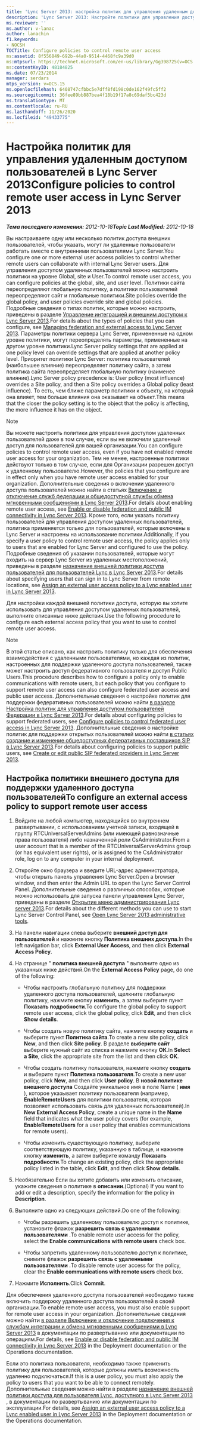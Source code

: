 ```yaml
---
title: 'Lync Server 2013: настройка политик для управления удаленным доступом пользователей'
description: 'Lync Server 2013: Настройте политики для управления доступом удаленных пользователей.'
ms.reviewer: ''
ms.author: v-lanac
author: lanachin
f1.keywords:
- NOCSH
TOCTitle: Configure policies to control remote user access
ms:assetid: 8f556849-692b-44a0-9514-4468fc9a39d0
ms:mtpsurl: https://technet.microsoft.com/en-us/library/Gg398725(v=OCS.15)
ms:contentKeyID: 48184825
ms.date: 07/23/2014
manager: serdars
mtps_version: v=OCS.15
ms.openlocfilehash: 6408747cfbbc5e7dff8fd198c0de162f49fc5ff2
ms.sourcegitcommit: 36fee89bb887bea4f18b19f17a8c69daf5bc423d
ms.translationtype: MT
ms.contentlocale: ru-RU
ms.lasthandoff: 11/26/2020
ms.locfileid: "49433775"
---
```

# <a name="configure-policies-to-control-remote-user-access-in-lync-server-2013"></a><span data-ttu-id="d3560-103">Настройка политик для управления удаленным доступом пользователей в Lync Server 2013</span><span class="sxs-lookup"><span data-stu-id="d3560-103">Configure policies to control remote user access in Lync Server 2013</span></span>

<div data-xmlns="http://www.w3.org/1999/xhtml">

<div class="topic" data-xmlns="http://www.w3.org/1999/xhtml" data-msxsl="urn:schemas-microsoft-com:xslt" data-cs="https://msdn.microsoft.com/">

<div data-asp="https://msdn2.microsoft.com/asp">



</div>

<div id="mainSection">

<div id="mainBody"><span data-ttu-id="d3560-104">

<span> </span></span><span class="sxs-lookup"><span data-stu-id="d3560-104">

<span> </span></span></span>

<span data-ttu-id="d3560-105">_**Тема последнего изменения:** 2012-10-18_</span><span class="sxs-lookup"><span data-stu-id="d3560-105">_**Topic Last Modified:** 2012-10-18_</span></span>

<span data-ttu-id="d3560-106">Вы настраиваете одну или несколько политик доступа внешних пользователей, чтобы указать, могут ли удаленные пользователи работать вместе с внутренними пользователями Lync Server.</span><span class="sxs-lookup"><span data-stu-id="d3560-106">You configure one or more external user access policies to control whether remote users can collaborate with internal Lync Server users.</span></span> <span data-ttu-id="d3560-107">Для управления доступом удаленных пользователей можно настроить политики на уровне Global, site и User.</span><span class="sxs-lookup"><span data-stu-id="d3560-107">To control remote user access, you can configure policies at the global, site, and user level.</span></span> <span data-ttu-id="d3560-108">Политики сайта переопределяют глобальную политику, а политики пользователей переопределяют сайт и глобальные политики.</span><span class="sxs-lookup"><span data-stu-id="d3560-108">Site policies override the global policy, and user policies override site and global policies.</span></span> <span data-ttu-id="d3560-109">Подробные сведения о типах политик, которые можно настроить, приведены в разделе [Управление интеграцией и внешним доступом к Lync Server 2013](lync-server-2013-managing-federation-and-external-access-to-lync-server-2013.md).</span><span class="sxs-lookup"><span data-stu-id="d3560-109">For details about the types of policies that you can configure, see [Managing federation and external access to Lync Server 2013](lync-server-2013-managing-federation-and-external-access-to-lync-server-2013.md).</span></span> <span data-ttu-id="d3560-110">Параметры политики сервера Lync Server, примененные на одном уровне политики, могут переопределять параметры, примененные на другом уровне политики.</span><span class="sxs-lookup"><span data-stu-id="d3560-110">Lync Server policy settings that are applied at one policy level can override settings that are applied at another policy level.</span></span> <span data-ttu-id="d3560-111">Приоритет политики Lync Server: политика пользователей (наибольшее влияние) переопределяет политику сайта, а затем политика сайта переопределяет глобальную политику (наименее влияние).</span><span class="sxs-lookup"><span data-stu-id="d3560-111">Lync Server policy precedence is: User policy (most influence) overrides a Site policy, and then a Site policy overrides a Global policy (least influence).</span></span> <span data-ttu-id="d3560-112">То есть, чем ближе параметр политики к объекту, на который она влияет, тем больше влияния она оказывает на объект.</span><span class="sxs-lookup"><span data-stu-id="d3560-112">This means that the closer the policy setting is to the object that the policy is affecting, the more influence it has on the object.</span></span>

<div>


> [!NOTE]  
> <span data-ttu-id="d3560-113">Вы можете настроить политики для управления доступом удаленных пользователей даже в том случае, если вы не включили удаленный доступ для пользователей для вашей организации.</span><span class="sxs-lookup"><span data-stu-id="d3560-113">You can configure policies to control remote user access, even if you have not enabled remote user access for your organization.</span></span> <span data-ttu-id="d3560-114">Тем не менее, настроенные политики действуют только в том случае, если для Организации разрешен доступ к удаленному пользователю.</span><span class="sxs-lookup"><span data-stu-id="d3560-114">However, the policies that you configure are in effect only when you have remote user access enabled for your organization.</span></span> <span data-ttu-id="d3560-115">Дополнительные сведения о включении удаленного доступа пользователей можно найти в статьях <A href="lync-server-2013-enable-or-disable-federation-and-public-im-connectivity.md">Включение и отключение служб федерации и общедоступной службы обмена мгновенными сообщениями в Lync Server 2013</A>.</span><span class="sxs-lookup"><span data-stu-id="d3560-115">For details about enabling remote user access, see <A href="lync-server-2013-enable-or-disable-federation-and-public-im-connectivity.md">Enable or disable federation and public IM connectivity in Lync Server 2013</A>.</span></span> <span data-ttu-id="d3560-116">Кроме того, если указать политику пользователей для управления доступом удаленных пользователей, политика применяется только для пользователей, которые включены в Lync Server и настроены на использование политики.</span><span class="sxs-lookup"><span data-stu-id="d3560-116">Additionally, if you specify a user policy to control remote user access, the policy applies only to users that are enabled for Lync Server and configured to use the policy.</span></span> <span data-ttu-id="d3560-117">Подробные сведения об указании пользователей, которые могут входить на сервер Lync Server из удаленных местоположений, приведены в разделе <A href="lync-server-2013-assign-an-external-user-access-policy-to-a-lync-enabled-user.md">назначение внешней политики доступа пользователей для пользователей Lync в Lync Server 2013</A>.</span><span class="sxs-lookup"><span data-stu-id="d3560-117">For details about specifying users that can sign in to Lync Server from remote locations, see <A href="lync-server-2013-assign-an-external-user-access-policy-to-a-lync-enabled-user.md">Assign an external user access policy to a Lync enabled user in Lync Server 2013</A>.</span></span>



</div>

<span data-ttu-id="d3560-118">Для настройки каждой внешней политики доступа, которую вы хотите использовать для управления доступом удаленных пользователей, выполните описанные ниже действия.</span><span class="sxs-lookup"><span data-stu-id="d3560-118">Use the following procedure to configure each external access policy that you want to use to control remote user access.</span></span>

<div>


> [!NOTE]  
> <span data-ttu-id="d3560-119">В этой статье описано, как настроить политику только для обеспечения взаимодействия с удаленными пользователями, но каждая из политик, настроенных для поддержки удаленного доступа пользователей, также может настроить доступ федеративного пользователя и доступ Public Users.</span><span class="sxs-lookup"><span data-stu-id="d3560-119">This procedure describes how to configure a policy only to enable communications with remote users, but each policy that you configure to support remote user access can also configure federated user access and public user access.</span></span> <span data-ttu-id="d3560-120">Дополнительные сведения о настройке политик для поддержки федеративных пользователей можно найти <A href="lync-server-2013-configure-policies-to-control-federated-user-access.md">в разделе Настройка политик для управления доступом пользователей Федерации в Lync Server 2013</A>.</span><span class="sxs-lookup"><span data-stu-id="d3560-120">For details about configuring policies to support federated users, see <A href="lync-server-2013-configure-policies-to-control-federated-user-access.md">Configure policies to control federated user access in Lync Server 2013</A>.</span></span> <span data-ttu-id="d3560-121">Дополнительные сведения о настройке политик для поддержки открытых пользователей можно найти <A href="lync-server-2013-create-or-edit-public-sip-federated-providers.md">в статьях создание и изменение общедоступных федеративных поставщиков SIP в Lync Server 2013</A>.</span><span class="sxs-lookup"><span data-stu-id="d3560-121">For details about configuring policies to support public users, see <A href="lync-server-2013-create-or-edit-public-sip-federated-providers.md">Create or edit public SIP federated providers in Lync Server 2013</A>.</span></span>



</div>

<div>

## <a name="to-configure-an-external-access-policy-to-support-remote-user-access"></a><span data-ttu-id="d3560-122">Настройка политики внешнего доступа для поддержки удаленного доступа пользователей</span><span class="sxs-lookup"><span data-stu-id="d3560-122">To configure an external access policy to support remote user access</span></span>

1.  <span data-ttu-id="d3560-123">Войдите на любой компьютер, находящийся во внутреннем развертывании, с использованием учетной записи, входящей в группу RTCUniversalServerAdmins (или имеющей равнозначные права пользователя) либо назначенной роли CsAdministrator.</span><span class="sxs-lookup"><span data-stu-id="d3560-123">From a user account that is a member of the RTCUniversalServerAdmins group (or has equivalent user rights), or is assigned to the CsAdministrator role, log on to any computer in your internal deployment.</span></span>

2.  <span data-ttu-id="d3560-124">Откройте окно браузера и введите URL-адрес администратора, чтобы открыть панель управления Lync Server.</span><span class="sxs-lookup"><span data-stu-id="d3560-124">Open a browser window, and then enter the Admin URL to open the Lync Server Control Panel.</span></span> <span data-ttu-id="d3560-125">Дополнительные сведения о различных способах, которые можно использовать для запуска панели управления Lync Server, приведены в разделе [Открытие меню администрирования Lync server 2013](lync-server-2013-open-lync-server-administrative-tools.md).</span><span class="sxs-lookup"><span data-stu-id="d3560-125">For details about the different methods you can use to start Lync Server Control Panel, see [Open Lync Server 2013 administrative tools](lync-server-2013-open-lync-server-administrative-tools.md).</span></span>

3.  <span data-ttu-id="d3560-126">На панели навигации слева выберите **внешний доступ для пользователей** и нажмите кнопку **Политика внешних доступа**.</span><span class="sxs-lookup"><span data-stu-id="d3560-126">In the left navigation bar, click **External User Access**, and then click **External Access Policy**.</span></span>

4.  <span data-ttu-id="d3560-127">На странице " **политика внешней доступа** " выполните одно из указанных ниже действий.</span><span class="sxs-lookup"><span data-stu-id="d3560-127">On the **External Access Policy** page, do one of the following:</span></span>
    
      - <span data-ttu-id="d3560-128">Чтобы настроить глобальную политику для поддержки удаленного доступа пользователей, щелкните глобальную политику, нажмите кнопку **изменить**, а затем выберите пункт **Показать подробности**.</span><span class="sxs-lookup"><span data-stu-id="d3560-128">To configure the global policy to support remote user access, click the global policy, click **Edit**, and then click **Show details**.</span></span>
    
      - <span data-ttu-id="d3560-129">Чтобы создать новую политику сайта, нажмите кнопку **создать** и выберите пункт **Политика сайта**.</span><span class="sxs-lookup"><span data-stu-id="d3560-129">To create a new site policy, click **New**, and then click **Site policy**.</span></span> <span data-ttu-id="d3560-130">В разделе **выберите сайт** выберите нужный сайт из списка и нажмите кнопку **ОК**.</span><span class="sxs-lookup"><span data-stu-id="d3560-130">In **Select a Site**, click the appropriate site from the list and then click **OK**.</span></span>
    
      - <span data-ttu-id="d3560-131">Чтобы создать политику пользователя, нажмите кнопку **создать** и выберите пункт **Политика пользователя**.</span><span class="sxs-lookup"><span data-stu-id="d3560-131">To create a new user policy, click **New**, and then click **User policy**.</span></span> <span data-ttu-id="d3560-132">В **новой политике внешнего доступа** Создайте уникальное имя в поле Name ( **имя** ), которое указывает политику пользователя (например, **EnableRemoteUsers** для политики пользователя, которая позволяет использовать связь для удаленных пользователей).</span><span class="sxs-lookup"><span data-stu-id="d3560-132">In **New External Access Policy**, create a unique name in the **Name** field that indicates what the user policy covers (for example, **EnableRemoteUsers** for a user policy that enables communications for remote users).</span></span>
    
      - <span data-ttu-id="d3560-133">Чтобы изменить существующую политику, выберите соответствующую политику, указанную в таблице, и нажмите кнопку **изменить**, а затем выберите команду **Показать подробности**.</span><span class="sxs-lookup"><span data-stu-id="d3560-133">To change an existing policy, click the appropriate policy listed in the table, click **Edit**, and then click **Show details**.</span></span>

5.  <span data-ttu-id="d3560-134">Необязательно Если вы хотите добавить или изменить описание, укажите сведения о политике в **описании**.</span><span class="sxs-lookup"><span data-stu-id="d3560-134">(Optional) If you want to add or edit a description, specify the information for the policy in **Description**.</span></span>

6.  <span data-ttu-id="d3560-135">Выполните одно из следующих действий.</span><span class="sxs-lookup"><span data-stu-id="d3560-135">Do one of the following:</span></span>
    
      - <span data-ttu-id="d3560-136">Чтобы разрешить удаленному пользователю доступ к политике, установите флажок **разрешить связь с удаленными пользователями** .</span><span class="sxs-lookup"><span data-stu-id="d3560-136">To enable remote user access for the policy, select the **Enable communications with remote users** check box.</span></span>
    
      - <span data-ttu-id="d3560-137">Чтобы запретить удаленному пользователю доступ к политике, снимите флажок **разрешить связь с удаленными пользователями** .</span><span class="sxs-lookup"><span data-stu-id="d3560-137">To disable remote user access for the policy, clear the **Enable communications with remote users** check box.</span></span>

7.  <span data-ttu-id="d3560-138">Нажмите **Исполнить**.</span><span class="sxs-lookup"><span data-stu-id="d3560-138">Click **Commit**.</span></span>

<span data-ttu-id="d3560-139">Для обеспечения удаленного доступа пользователей необходимо также включить поддержку удаленного доступа пользователей в своей организации.</span><span class="sxs-lookup"><span data-stu-id="d3560-139">To enable remote user access, you must also enable support for remote user access in your organization.</span></span> <span data-ttu-id="d3560-140">Дополнительные сведения можно найти [в разделе Включение и отключение подключения к службам интеграции и обмена мгновенными сообщениями в Lync Server 2013](lync-server-2013-enable-or-disable-federation-and-public-im-connectivity.md) в документации по развертыванию или документации по операциям.</span><span class="sxs-lookup"><span data-stu-id="d3560-140">For details, see [Enable or disable federation and public IM connectivity in Lync Server 2013](lync-server-2013-enable-or-disable-federation-and-public-im-connectivity.md) in the Deployment documentation or the Operations documentation.</span></span>

<span data-ttu-id="d3560-141">Если это политика пользователя, необходимо также применить политику для пользователей, которые должны иметь возможность удаленно подключаться.</span><span class="sxs-lookup"><span data-stu-id="d3560-141">If this is a user policy, you must also apply the policy to users that you want to be able to connect remotely.</span></span> <span data-ttu-id="d3560-142">Дополнительные сведения можно найти в разделе [назначение внешней политики доступа для пользователя Lync, доступного в Lync Server 2013](lync-server-2013-assign-an-external-user-access-policy-to-a-lync-enabled-user.md) , в документации по развертыванию или документации по эксплуатации.</span><span class="sxs-lookup"><span data-stu-id="d3560-142">For details, see [Assign an external user access policy to a Lync enabled user in Lync Server 2013](lync-server-2013-assign-an-external-user-access-policy-to-a-lync-enabled-user.md) in the Deployment documentation or the Operations documentation.</span></span>

<span data-ttu-id="d3560-143"></div>

</div>

<span> </span>

</div>

</div>

</span><span class="sxs-lookup"><span data-stu-id="d3560-143"></div>

</div>

<span> </span>

</div>

</div>

</span></span></div>

